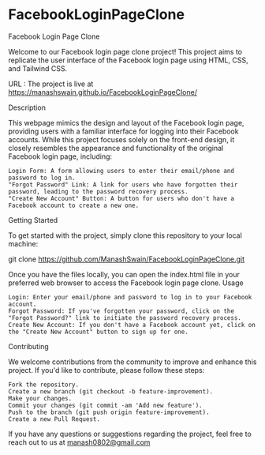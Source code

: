 # FacebookLoginPageClone

Facebook Login Page Clone

Welcome to our Facebook login page clone project! This project aims to replicate the user interface of the Facebook login page using HTML, CSS, and Tailwind CSS.

URL : The project is live at https://manashswain.github.io/FacebookLoginPageClone/

Description

This webpage mimics the design and layout of the Facebook login page, providing users with a familiar interface for logging into their Facebook accounts. While this project focuses solely on the front-end design, it closely resembles the appearance and functionality of the original Facebook login page, including:

    Login Form: A form allowing users to enter their email/phone and password to log in.
    "Forgot Password" Link: A link for users who have forgotten their password, leading to the password recovery process.
    "Create New Account" Button: A button for users who don't have a Facebook account to create a new one.

Getting Started

To get started with the project, simply clone this repository to your local machine:


git clone https://github.com/ManashSwain/FacebookLoginPageClone.git

Once you have the files locally, you can open the index.html file in your preferred web browser to access the Facebook login page clone.
Usage

    Login: Enter your email/phone and password to log in to your Facebook account.
    Forgot Password: If you've forgotten your password, click on the "Forgot Password?" link to initiate the password recovery process.
    Create New Account: If you don't have a Facebook account yet, click on the "Create New Account" button to sign up for one.

Contributing

We welcome contributions from the community to improve and enhance this project. If you'd like to contribute, please follow these steps:

    Fork the repository.
    Create a new branch (git checkout -b feature-improvement).
    Make your changes.
    Commit your changes (git commit -am 'Add new feature').
    Push to the branch (git push origin feature-improvement).
    Create a new Pull Request.



If you have any questions or suggestions regarding the project, feel free to reach out to us at manash0802@gmail.com